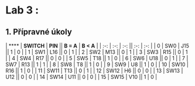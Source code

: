 # Lab 3 :

## 1. Přípravné úkoly


| **** | **SWITCH** | **PIN** || **B = A** | **B < A** |
| :-: | :-: | :-: || :-: | :-: |
| 0 | SW0 | J15 || 1 | 0 |
| 1 | SW1 | L16 || 0 | 1 |
| 2 | SW2 | M13 || 0 | 1 |
| 3 | SW3 | R15 || 0 | 1 |
| 4 | SW4 | R17 || 0 | 0 |
| 5 | SW5 | T18 || 1 | 0 |
| 6 | SW6 | U18 || 0 | 1 |
| 7 | SW7 | R13 ||  1 | 1 |
| 8 | SW8 | T8 ||  1 | 0 |
| 9 | SW9 | U8 ||  1 | 0 |
| 10 | SW10 | R16 || 1 | 0 |
| 11 | SW11 | T13 || 0 | 1 |
| 12 | SW12 | H6 || 0 | 0 |
| 13 | SW13 | U12 || 0 | 0 |
| 14 | SW14 | U11 || 0 | 0 |
| 15 | SW15 | V10 || 1 | 0 |




